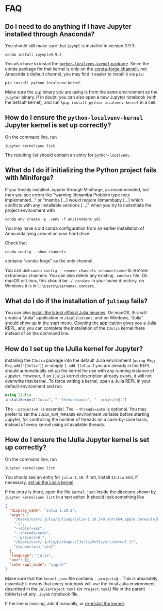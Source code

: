 # FAQ

## Do I need to do anything if I have Jupyter installed through Anaconda?

You should still make sure that `ipympl` is installed in version 0.9.3:

```
conda install ipympl=0.9.3
```

You also have to install the [`python-localvenv-kernel` package](https://github.com/goerz/python-localvenv-kernel). Since the conda package for that kernel is only on the [conda-forge channel](https://conda-forge.org/docs/user/introduction/)), not Anaconda's default channel, you may find it easier to install it via `pip`:

```
pip install python-localvenv-kernel
```

Make sure the `pip` binary you are using is from the same environment as the `jupyter` binary. If in doubt, you can also open a new Jupyter notebook (with the default kernel), and run `%pip install python-localvenv-kernel` in a cell.


## How do I ensure the `python-localvenv-kernel` Jupyter kernel is set up correctly?

On the command line, run

```
jupyter kernelspec list
```

The resulting list should contain an entry for `python-localvenv`.


## What do I do if initializing the Python project fails with Miniforge?

If you freshly installed Jupyter through Miniforge, as recommended, but then you see errors like
"warning libmamba Problem type note implemented…" or "mamba […] would require
libmambapy […] which conflicts with any installable versions […]" when you try
to instantiate the project environment with


```
conda env create -p .venv -f environment.yml
```

You may have a old conda configuration from an earlier installation of Anaconda
lying around on your hard drive

Check that

```
conda config --show channels
```

contains "conda-forge" as the only channel.

You can use `conda config --remove channels <channelname>` to remove extraneous
channels. You can also delete any existing `.condarc` file. On macOS or Linux,
this should be `~/.condarc` in your home directory, on Windows it is in
`C:\Users\username\.condarc`.


## What do I do if the installation of `juliaup` fails?

You can also [install the latest official Julia binaries](https://julialang.org/downloads/#official_binaries_for_manual_download). On macOS, this will create a "Julia" application in `/Applications`, and on Windows, "Julia" should show up in the start menu. Opening the application gives you a Julia REPL, and you can complete the installation of the `IJulia` kernel there instead of on the command line.


## How do I set up the IJulia kernel for Jupyter?

Installing the `IJulia` package into the default Julia environment (`using Pkg; Pkg.add("IJulia")`) or simply `] add IJulia` if you are already in the REPL should automatically set up the kernel for use with any running instance of Jupyter. However, if an `IJulia` kernel description already exists, it will not overwrite that kernel. To force writing a kernel, open a Julia REPL in your default environment and run

```julia
using IJulia
installkernel("Julia", "--threads=auto", "--project=@.")
```

The `--project=@.` is essential. The `--threads=auto` is optional. You may prefer to set the `JULIA_NUM_THREADS` environment variable before starting Jupyter, for controlling the number of threads on a case-by-case basis, instead of every kernel using all available threads.


## How do I ensure the IJulia Jupyter kernel is set up correctly?

On the command line, run

```
jupyter kernelspec list
```

You should see an entry for `julia-1.10`. If not, install `IJulia` and, if necessary, [set up the IJulia kernel](#how-do-i-set-up-the-ijulia-kernel-for-jupyter).

If the entry is there, open the file `kernel.json` inside the directory shown by `jupyter kernelspec list` in a text editor. It should look something like

```json
{
  "display_name": "Julia 1.10.2",
  "argv": [
    "/Users/user/.julia/juliaup/julia-1.10.2+0.aarch64.apple.darwin14/bin/julia",
    "-i",
    "--color=yes",
    "--threads=auto",
    "--project=@.",
    "/Users/user/.julia/packages/IJulia/Vo51o/src/kernel.jl",
    "{connection_file}"
  ],
  "language": "julia",
  "env": {},
  "interrupt_mode": "signal"
}
```

Make sure that the `kernel.json` file contains `--project=@.`. This is absolutely essential: it means that every notebook will use the local Julia environment described in the `JuliaProject.toml` (or `Project.toml`) file in the parent folder(s) of any `.ipynb` notebook file.

If the line is missing, add it manually, or [re-install the kernel](#how-do-i-set-up-the-ijulia-kernel-for-jupyter).

